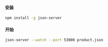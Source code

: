 <!--
 * @Descripttion: 
 * @version: 
 * @Author: 王远昭
 * @Date: 2022-12-30 19:42:37
 * @LastEditors: 王远昭
 * @LastEditTime: 2023-01-08 20:08:23
-->
#### 安装

```sh
npm install -g json-server
```

#### 开始

```sh
json-server --watch --port 53000 product.json
```

